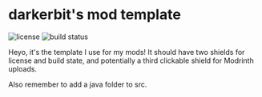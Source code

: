 # darkerbit's mod template

![license](https://img.shields.io/github/license/darkerbit/mod-template)
![build status](https://img.shields.io/github/workflow/status/darkerbit/mod-template/build)

Heyo, it's the template I use for my mods! It should have two shields for license and build state,
and potentially a third clickable shield for Modrinth uploads.

Also remember to add a java folder to src.